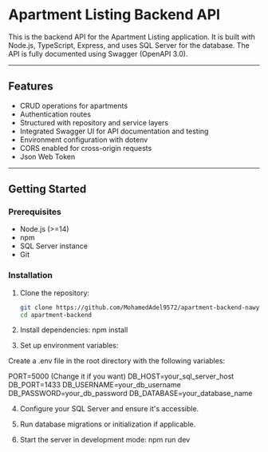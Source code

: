 # Apartment Listing Backend API

This is the backend API for the Apartment Listing application. It is built with Node.js, TypeScript, Express, and uses SQL Server for the database. The API is fully documented using Swagger (OpenAPI 3.0).

---

## Features

- CRUD operations for apartments
- Authentication routes
- Structured with repository and service layers
- Integrated Swagger UI for API documentation and testing
- Environment configuration with dotenv
- CORS enabled for cross-origin requests
- Json Web Token

---

## Getting Started

### Prerequisites

- Node.js (>=14)
- npm
- SQL Server instance
- Git

### Installation

1. Clone the repository:

   ```bash
   git clone https://github.com/MohamedAdel9572/apartment-backend-nawy.git
   cd apartment-backend

2. Install dependencies:
	npm install

3. Set up environment variables:

Create a .env file in the root directory with the following variables:

PORT=5000 (Change it if you want)
DB_HOST=your_sql_server_host
DB_PORT=1433
DB_USERNAME=your_db_username
DB_PASSWORD=your_db_password
DB_DATABASE=your_database_name

4. Configure your SQL Server and ensure it's accessible.

5. Run database migrations or initialization if applicable.

6. Start the server in development mode:
	npm run dev
